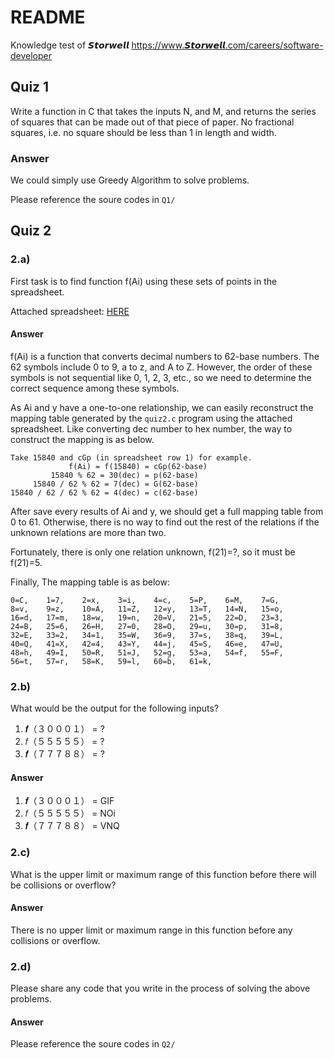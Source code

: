 # README

Knowledge test of 𝙎𝙩𝙤𝙧𝙬𝙚𝙡𝙡
https://www.𝙎𝙩𝙤𝙧𝙬𝙚𝙡𝙡.com/careers/software-developer

## Quiz 1

Write a function in C that takes the inputs N, and M, and returns the series
of squares that can be made out of that piece of paper. No fractional squares,
i.e. no square should be less than 1 in length and width.

### Answer

We could simply use Greedy Algorithm to solve problems.

Please reference the soure codes in `Q1/`

## Quiz 2

### 2.a)

First task is to find function f(Ai) using these sets of points in the spreadsheet.

Attached spreadsheet: [HERE](https://docs.google.com/spreadsheets/d/1MmruzOui-GdlbqTF2s74VERX_5c_eT2VkXhGK5BUDUg/edit#gid=0)

#### Answer

f(Ai) is a function that converts decimal numbers to 62-base numbers. The
62 symbols include 0 to 9, a to z, and A to Z. However, the order of these
symbols is not sequential like 0, 1, 2, 3, etc., so we need to determine the
correct sequence among these symbols.

As Ai and y have a one-to-one relationship, we can easily reconstruct the
mapping table generated by the `quiz2.c` program using the attached
spreadsheet. Like converting dec number to hex number, the way to construct
the mapping is as below.

```
Take 15840 and cGp (in spreadsheet row 1) for example.
             f(Ai) = f(15840) = cGp(62-base)
         15840 % 62 = 30(dec) = p(62-base)
     15840 / 62 % 62 = 7(dec) = G(62-base)
15840 / 62 / 62 % 62 = 4(dec) = c(62-base)
```

After save every results of Ai and y, we should get a full mapping table
from 0 to 61. Otherwise, there is no way to find out the rest of the
relations if the unknown relations are more than two.

Fortunately, there is only one relation unknown, f(21)=?, so it must be
f(21)=5.

Finally, The mapping table is as below:

```
0=C,    1=7,    2=x,    3=i,    4=c,    5=P,    6=M,    7=G,
8=v,    9=z,    10=A,   11=Z,   12=y,   13=T,   14=N,   15=o,
16=d,   17=m,   18=w,   19=n,   20=V,   21=5,   22=D,   23=3,
24=B,   25=6,   26=H,   27=0,   28=O,   29=u,   30=p,   31=8,
32=E,   33=2,   34=1,   35=W,   36=9,   37=s,   38=q,   39=L,
40=Q,   41=X,   42=4,   43=Y,   44=j,   45=S,   46=e,   47=U,
48=h,   49=I,   50=R,   51=J,   52=g,   53=a,   54=f,   55=F,
56=t,   57=r,   58=K,   59=l,   60=b,   61=k,
```

### 2.b)

What would be the output for the following inputs?
1. 𝒇（３０００１） = ?
2. 𝑓（５５５５５） = ?
3. 𝒇（７７７８８） = ?

#### Answer

1. 𝒇（３０００１） = GIF
2. 𝑓（５５５５５） = NOi
3. 𝒇（７７７８８） = VNQ

### 2.c)

What is the upper limit or maximum range of this function before there will be
collisions or overflow?

#### Answer

There is no upper limit or maximum range in this function before any collisions
or overflow.

### 2.d)

Please share any code that you write in the process of solving the above
problems.

#### Answer

Please reference the soure codes in `Q2/`
